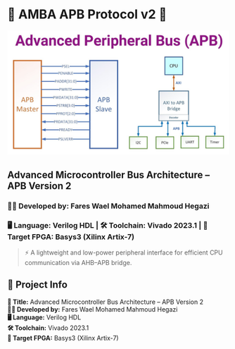 # 🧩 AMBA APB Protocol v2 🚀

![Header Banner](APB.jpg)

## **Advanced Microcontroller Bus Architecture – APB Version 2**

### **👨‍💻 Developed by:** Fares Wael Mohamed Mahmoud Hegazi  
### **🖥️ Language:** Verilog HDL | **🛠️ Toolchain:** Vivado 2023.1 | **🔌 Target FPGA:** Basys3 (Xilinx Artix-7)

> ⚡ A lightweight and low-power peripheral interface for efficient CPU communication via AHB–APB bridge.

## 📝 Project Info

**📌 Title:** Advanced Microcontroller Bus Architecture – APB Version 2  
**👨‍💻 Developed by:** Fares Wael Mohamed Mahmoud Hegazi  
**🖥️ Language:** Verilog HDL  
**🛠️ Toolchain:** Vivado 2023.1  
**🔌 Target FPGA:** Basys3 (Xilinx Artix-7)
